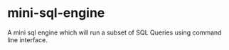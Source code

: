 # mini-sql-engine
A mini sql engine which will run a subset of SQL Queries using ​ command line interface.
